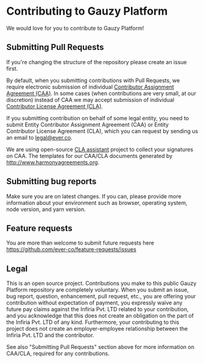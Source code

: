 # Contributing to Gauzy Platform

We would love for you to contribute to Gauzy Platform!

## Submitting Pull Requests

If you're changing the structure of the repository please create an issue first.

By default, when you submitting contributions with Pull Requests, we require electronic submission of individual [Contributor Assignment Agreement (CAA)](https://gist.github.com/evereq/95f74ae09510766ffa9379006715ccfd). In some cases (when contributions are very small, at our discretion) instead of CAA we may accept submission of individual [Contributor License Agreement (CLA)](https://gist.github.com/evereq/53ddec283243481344fb61df1706ec40).

If you submitting contribution on behalf of some legal entity, you need to submit Entity Contributor Assignment Agreement (CAA) or Entity Contributor License Agreement (CLA), which you can request by sending us an email to legal@ever.co.

We are using open-source [CLA assistant](https://github.com/cla-assistant/cla-assistant) project to collect your signatures on CAA.
The templates for our CAA/CLA documents generated by http://www.harmonyagreements.org.

## Submitting bug reports

Make sure you are on latest changes.
If you can, please provide more information about your environment such as browser, operating system, node version, and yarn version.

## Feature requests

You are more than welcome to submit future requests here https://github.com/ever-co/feature-requests/issues

## Legal

This is an open source project.
Contributions you make to this public Gauzy Platform repository are completely voluntary.
When you submit an issue, bug report, question, enhancement, pull request, etc., you are offering your contribution without expectation of payment, you expressly waive any future pay claims against the Infiria Pvt. LTD related to your contribution, and you acknowledge that this does not create an obligation on the part of the Infiria Pvt. LTD of any kind. Furthermore, your contributing to this project does not create an employer-employee relationship between the Infiria Pvt. LTD and the contributor.

See also "Submitting Pull Requests" section above for more information on CAA/CLA, required for any contributions.
